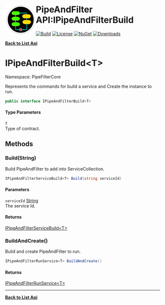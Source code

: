 # <img align="left" width="100" height="100" src="../images/icon.png">PipeAndFilter API:IPipeAndFilterBuild<T> 

[![Build](https://github.com/FRACerqueira/PipeAndFilter/workflows/Build/badge.svg)](https://github.com/FRACerqueira/PipeAndFilter/actions/workflows/build.yml)
[![License](https://img.shields.io/badge/License-MIT-brightgreen.svg)](https://github.com/FRACerqueira/PipeAndFilter/blob/master/LICENSE)
[![NuGet](https://img.shields.io/nuget/v/PipeAndFilter)](https://www.nuget.org/packages/PipeAndFilter/)
[![Downloads](https://img.shields.io/nuget/dt/PipeAndFilter)](https://www.nuget.org/packages/PipeAndFilter/)

[**Back to List Api**](./apis.md)

# IPipeAndFilterBuild&lt;T&gt;

Namespace: PipeFilterCore

Represents the commands for build a service and Create the instance to run.

```csharp
public interface IPipeAndFilterBuild<T>
```

#### Type Parameters

`T`<br>
Type of contract.

## Methods

### <a id="methods-build"/>**Build(String)**

Build PipeAndFilter to add into ServiceCollection.

```csharp
IPipeAndFilterServiceBuild<T> Build(string serviceId)
```

#### Parameters

`serviceId` [String](https://docs.microsoft.com/en-us/dotnet/api/system.string)<br>
The service Id.

#### Returns

[IPipeAndFilterServiceBuild&lt;T&gt;](./pipefiltercore.ipipeandfilterservicebuild-1.md)

### <a id="methods-buildandcreate"/>**BuildAndCreate()**

Build and create PipeAndFilter to run.

```csharp
IPipeAndFilterRunService<T> BuildAndCreate()
```

#### Returns

[IPipeAndFilterRunService&lt;T&gt;](./pipefiltercore.ipipeandfilterrunservice-1.md)


- - -
[**Back to List Api**](./apis.md)
